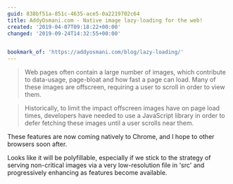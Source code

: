 ```yaml
---
guid: 838bf51a-851c-4635-ace5-0a2219702c64
title: AddyOsmani.com - Native image lazy-loading for the web!
created: '2019-04-07T09:18:22+00:00'
changed: '2019-09-24T14:32:55+00:00'


bookmark_of: 'https://addyosmani.com/blog/lazy-loading/'
---
```


> Web pages often contain a large number of images, which contribute to data-usage, page-bloat and how fast a page can load. Many of these images are offscreen, requiring a user to scroll in order to view them.

> Historically, to limit the impact offscreen images have on page load times, developers have needed to use a JavaScript library in order to defer fetching these images until a user scrolls near them.

These features are now coming natively to Chrome, and I hope to other browsers soon after. 

Looks like it will be polyfillable, especially if we stick to the strategy of serving non-critical images via a very low-resolution file in 'src' and progressively enhancing as features become available. 
